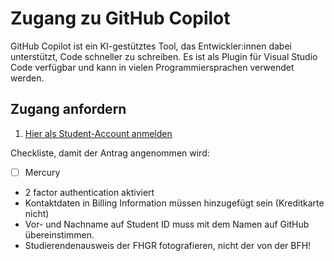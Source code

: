 # Zugang zu GitHub Copilot

GitHub Copilot ist ein KI-gestütztes Tool, das Entwickler:innen dabei unterstützt, Code schneller zu schreiben. Es ist als Plugin für Visual Studio Code verfügbar und kann in vielen Programmiersprachen verwendet werden.

## Zugang anfordern

1. [Hier als Student-Account anmelden](https://education.github.com/)

Checkliste, damit der Antrag angenommen wird:
- [ ] Mercury
- 2 factor authentication aktiviert
- Kontaktdaten in Billing Information müssen hinzugefügt sein (Kreditkarte nicht)
- Vor- und Nachname auf Student ID muss mit dem Namen auf GitHub übereinstimmen.
- Studierendenausweis der FHGR fotografieren, nicht der von der BFH!
